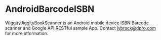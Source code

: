 # AndroidBarcodeISBN
WiggityJiggityBookScanner is an Android mobile device ISBN Barcode scanner and Google API RESTful sample App.
Contact jybrock@dpro.com for more information.
